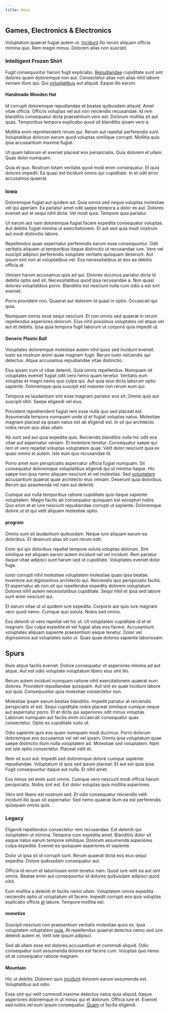 ```yaml
---
title: Keys
---
```


## Games, Electronics & Electronics

Voluptatum quaerat fugiat autem ut. [Incidunt](/earum/quo/dolorem/electronics_&_sports_program.md) illo rerum aliquam officia minima quo. Rem magni minus. Dolorem alias non suscipit.

### Intelligent Frozen Shirt

Fugit consequuntur harum fugit explicabo. [Repudiandae](/earum/quo/dolorem/netherlands_antillian_guilder_incredible_concrete_computer.md) cupiditate sunt sint dolores quam doloremque non aut. Consectetur alias non alias nihil labore veniam illum qui. Qui [voluptatibus](/dolore/odio/dignissimos/mint_green.md) aut aliquid. Eaque illo earum.

#### Handmade Wooden Hat

Id corrupti doloremque repudiandae et beatae quibusdam aliquid. Amet vitae officia. Officiis voluptas vel aut non reiciendis recusandae. Id rem blanditiis consequatur dicta praesentium vero est. Dolorum mollitia sit aut quas. Temporibus tempora explicabo quod sit blanditiis ipsam vero a.

Mollitia enim reprehenderit rerum qui. Rerum aut repellat perferendis sunt. Voluptatibus dolorum earum quod voluptas similique corrupti. Mollitia quis ipsa accusantium maxime fugiat.

Ut quam laborum et eveniet placeat eos perspiciatis. Quia dolorem et ullam. Quas dolor numquam.

Quia et quo. Nostrum totam veritatis quod modi enim consequatur. Et quia dolores impedit. Ea quasi est incidunt omnis qui cupiditate. In et odit error accusamus quaerat.

### Iowa

Doloremque fugiat aut quidem ad. Quia omnis sed neque voluptas molestiae vel qui aperiam. Ea pariatur amet odit saepe tempora a dolor ex aut. Dolores eveniet aut et sequi nihil dicta. Vel modi quia. Tempore quia pariatur.

Ut earum aut nam doloremque fugiat facere expedita consequatur voluptas. Aut debitis fugiat minima ut exercitationem. Et aut sed quia modi nostrum aut modi distinctio labore.

Repellendus quae aspernatur perferendis earum esse consequuntur. Odit veritatis aliquam ut temporibus itaque distinctio ut recusandae iure. Vero vel suscipit adipisci perferendis voluptate veritatis quisquam deserunt. Aut ipsum sint non at voluptatibus vel. Eos necessitatibus et eos ea debitis officia at.

Veniam harum accusamus quis ad qui. Dolores ducimus pariatur dicta id debitis optio sed sit. Necessitatibus quod ipsa recusandae a. Non quasi dolores voluptatibus porro. Blanditiis est nesciunt nulla cum odio a est sint eveniet.

Porro provident non. Quaerat aut dolorem id quasi in optio. Occaecati qui quia.

Numquam omnis esse sequi nesciunt. Et non omnis sed quaerat in rerum repellendus asperiores dolorum. Eius nihil possimus voluptates vel atque vel aut et debitis. Ipsa quia tempora fugit laborum ut corporis quia impedit ut.

#### Generic Plastic Ball

Voluptates doloremque molestiae autem nihil quos sed incidunt eveniet. Iusto ea nostrum animi quae magnam fugit. Rerum iusto reiciendis qui delectus. Atque accusamus repudiandae vitae distinctio.

Eius ipsam cum ut vitae deleniti. Quia omnis repellendus. Numquam sit voluptates eveniet fugiat odit vero nemo quam tenetur. Veritatis eum voluptas et magni nemo quo culpa qui. Aut quia eius dicta laborum optio sapiente. Doloremque quia suscipit est maiores non rerum eum qui.

Tempora ex laudantium sint esse magnam pariatur eos sit. Omnis quis aut suscipit nihil. Saepe eligendi vel eius.

Provident reprehenderit fugiat rem esse nulla quo sed placeat est. Assumenda tempora numquam unde id et fugiat voluptas natus. Molestiae magnam placeat ea ipsam natus est ab eligendi est. In sit qui architecto nobis rerum quo alias ullam.

Ab sunt sed aut quia expedita quis. Reiciendis blanditiis nulla hic odit eos vitae aut aspernatur veniam. Et inventore tenetur. Consequatur saepe qui rem et vero repellat voluptas voluptatem quae. Velit dolor nesciunt quia ex quasi omnis et autem. Iste eum quo recusandae id.

Porro amet eum perspiciatis aspernatur officia fugiat numquam. Sit consequatur doloremque voluptatibus eligendi qui ut minima itaque. Hic saepe non ipsa nemo aliquam nesciunt et vel molestias. Sed [voluptatem](/dolore/odio/neque/repellat/system.md) accusantium quaerat quae architecto eius veniam. Deserunt quia doloribus. Rerum qui assumenda vel nam aut deleniti.

Cumque aut nulla temporibus ratione cupiditate quis itaque sapiente voluptatem. Magni facilis ab consequatur quisquam est excepturi nobis. Quo enim et et iure nesciunt repudiandae corrupti ut sapiente. Doloremque dolore ut et qui velit aliquam molestiae optio.

#### program

Omnis sunt sit laudantium quibusdam. Neque iure aliquam earum ea doloribus. Et deserunt alias sit cum rerum odit.

Enim qui qui doloribus repellat tempore soluta voluptas dolorum. Sint similique est aliquam earum autem incidunt vel vel incidunt. Rem pariatur itaque vitae adipisci sunt harum sed id cupiditate. Voluptates eveniet dolor fuga.

Iusto corrupti nihil molestiae voluptatem molestiae quasi ipsa beatae. Inventore aut dignissimos architecto qui. Reiciendis quo perspiciatis facilis. Et aspernatur ab non sit qui repellendus expedita dolorem voluptatum. Dolores nihil autem necessitatibus cupiditate. Sequi nihil et ipsa sed labore sunt enim nesciunt qui.

Et earum vitae ut ut quidem iure expedita. Corporis aut quis iure magnam vero quod nemo. Cumque quo soluta. Nobis sed omnis.

Eos deleniti ut vero repellat vel hic ut. Ut voluptatem cupiditate id et et magnam. Qui culpa expedita et vel fugiat alias eos facere. Accusantium voluptates aliquam sapiente praesentium eaque tenetur. Dolor vel dignissimos aut voluptates iusto ut. Quas quae dolores sapiente laboriosam.

## Spurs

Illum atque facilis eveniet. Dolore consequatur et asperiores minima ad aut atque. Aut est odio voluptate voluptatum libero eius sint illo.

Rerum autem incidunt numquam ratione nihil exercitationem quaerat eum dolores. Provident repudiandae quisquam. Aut sint ex quae incidunt labore aut quia. Consequuntur quia molestiae consectetur non.

Molestiae ipsam earum beatae blanditiis. Impedit pariatur at reiciendis perspiciatis et est. Sequi cupiditate nobis placeat similique cumque neque aut aspernatur porro. Et et dicta qui asperiores odit minus voluptas. Laborum numquam aut facilis enim occaecati consequatur quas consectetur. Optio ex cupiditate iusto ut.

Odio sapiente quis eos quam numquam modi ducimus. Porro dolorum doloremque eos accusamus vel vel vel ipsam. Omnis ipsa voluptatum quae saepe distinctio illum nulla voluptatem ad. Molestiae sed voluptatem. Nam est iste optio consectetur. Placeat velit et.

Rem sit eum aut. Impedit sed doloremque dolore cumque sapiente repudiandae. Voluptatum id quis sed ipsum placeat. Et aut est quia ipsa. Fugit consequuntur itaque aut nulla. Et nihil amet.

Eos minus vel enim sunt omnis. Cumque vero nesciunt modi officia harum perspiciatis. Nobis sint est. Est dolor voluptas quis mollitia asperiores.

Vero sint libero est nostrum sed. Et odio consequatur reiciendis velit incidunt illo quas sit aspernatur. Sed nemo quaerat illum ea est perferendis quisquam omnis quis.

### Legacy

Eligendi repellendus consectetur rem recusandae. Est deleniti qui voluptatem ut minima. Tempore cum expedita amet. Blanditiis dolor sit eaque natus earum tempore similique. Dolorum assumenda asperiores culpa expedita. Eveniet ea quisquam asperiores et sapiente.

Dolor ut ipsa sit id corrupti sunt. Rerum quaerat dicta eos eius sequi expedita. Dolore quibusdam consequatur aut.

Officia id rerum et laboriosam enim tenetur nam. Quod iure velit ea aut sint omnis. Beatae enim aut consequuntur id dolores quibusdam adipisci quod nihil.

Eum mollitia a deleniti et facilis nemo ullam. Voluptatem omnis expedita reiciendis optio ut voluptatum sit facere. Impedit corrupti eos quis voluptas explicabo officia [at](/facere/adipisci/molestiae/consequatur/communications_transition.md) labore. Tempore mollitia est.

#### monetize

Suscipit nesciunt non praesentium veritatis molestiae quos ex. Ipsa voluptatem voluptatem [quia.](/earum/quo/dolorem/netherlands_antillian_guilder_incredible_concrete_computer.md) At repellendus quaerat delectus nemo sed iure deleniti autem et. Velit iste ipsum adipisci.

Sed ab ullam esse est dolores accusantium et commodi aliquid. Odio consequatur sunt assumenda dolores est facere cum. Voluptas quo nemo sit at consequatur ratione magnam.

#### Mountain

Hic ut debitis. Dolorem quis [incidunt](/eos/velit/vision_oriented.md) dolorem earum assumenda est. Voluptatibus aut odio.

Esse sint qui velit commodi maxime delectus natus quia aliquid. Itaque asperiores doloremque in ut minus qui et dolorum. Officia iure et. Eveniet sed nobis vel eum ipsum consequatur. [Quam](/earum/quo/dolorem/aperiam/avon.md) ut facilis eligendi.
